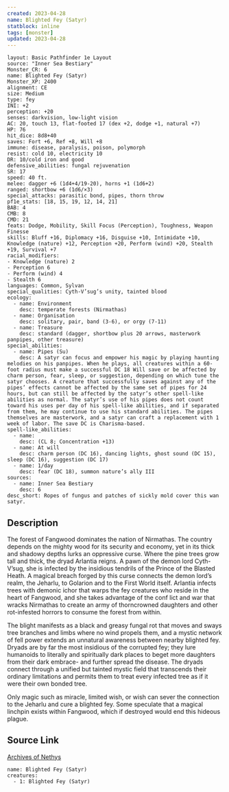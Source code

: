 ```yaml
---
created: 2023-04-28
name: Blighted Fey (Satyr)
statblock: inline
tags: [monster]
updated: 2023-04-28
---
```

```statblock
layout: Basic Pathfinder 1e Layout
source: "Inner Sea Bestiary"
Monster_CR: 6
name: Blighted Fey (Satyr)
Monster_XP: 2400
alignment: CE
size: Medium
type: fey
INI: +2
perception: +20
senses: darkvision, low-light vision
AC: 20, touch 13, flat-footed 17 (dex +2, dodge +1, natural +7)
HP: 76
hit_dice: 8d8+40
saves: Fort +6, Ref +8, Will +8
immune: disease, paralysis, poison, polymorph
resist: cold 10, electricity 10
DR: 10/cold iron and good
defensive_abilities: fungal rejuvenation
SR: 17
speed: 40 ft.
melee: dagger +6 (1d4+4/19-20), horns +1 (1d6+2)
ranged: shortbow +6 (1d6/×3)
special_attacks: parasitic bond, pipes, thorn throw
pf1e_stats: [18, 15, 19, 12, 14, 21]
BAB: 4
CMB: 8
CMD: 21
feats: Dodge, Mobility, Skill Focus (Perception), Toughness, Weapon Finesse
skills: Bluff +16, Diplomacy +16, Disguise +10, Intimidate +10, Knowledge (nature) +12, Perception +20, Perform (wind) +20, Stealth +19, Survival +7
racial_modifiers:
- Knowledge (nature) 2
- Perception 6
- Perform (wind) 4
- Stealth 6
languages: Common, Sylvan
special_qualities: Cyth-V’sug’s unity, tainted blood
ecology:
  - name: Environment
    desc: temperate forests (Nirmathas)
  - name: Organisation
    desc: solitary, pair, band (3-6), or orgy (7-11)
  - name: Treasure
    desc: standard (dagger, shortbow plus 20 arrows, masterwork panpipes, other treasure)
special_abilities:
  - name: Pipes (Su)
    desc: A satyr can focus and empower his magic by playing haunting melodies on his panpipes. When he plays, all creatures within a 60-foot radius must make a successful DC 18 Will save or be affected by charm person, fear, sleep, or suggestion, depending on which tune the satyr chooses. A creature that successfully saves against any of the pipes’ effects cannot be affected by the same set of pipes for 24 hours, but can still be affected by the satyr’s other spell-like abilities as normal. The satyr’s use of his pipes does not count toward his uses per day of his spell-like abilities, and if separated from them, he may continue to use his standard abilities. The pipes themselves are masterwork, and a satyr can craft a replacement with 1 week of labor. The save DC is Charisma-based.
spell-like_abilities:
  - name:
    desc: (CL 8; Concentration +13)
  - name: At will
    desc: charm person (DC 16), dancing lights, ghost sound (DC 15), sleep (DC 16), suggestion (DC 17)
  - name: 1/day
    desc: fear (DC 18), summon nature’s ally III
sources:
  - name: Inner Sea Bestiary
    desc: 6
desc_short: Ropes of fungus and patches of sickly mold cover this wan satyr.
```
## Description
The forest of Fangwood dominates the nation of Nirmathas. The country depends on the mighty wood for its security and economy, yet in its thick and shadowy depths lurks an oppressive curse. Where the pine trees grow tall and thick, the dryad Arlantia reigns. A pawn of the demon lord Cyth-V’sug, she is infected by the insidious tendrils of the Prince of the Blasted Heath. A magical breach forged by this curse connects the demon lord’s realm, the Jeharlu, to Golarion and to the First World itself. Arlantia infects trees with demonic ichor that warps the fey creatures who reside in the heart of Fangwood, and she takes advantage of the conf lict and war that wracks Nirmathas to create an army of thorncrowned daughters and other rot-infested horrors to consume the forest from within.

The blight manifests as a black and greasy fungal rot that moves and sways tree branches and limbs where no wind propels them, and a mystic network of fell power extends an unnatural awareness between nearby blighted fey. Dryads are by far the most insidious of the corrupted fey; they lure humanoids to literally and spiritually dark places to beget more daughters from their dark embrace- and further spread the disease. The dryads connect through a unified but tainted mystic field that transcends their ordinary limitations and permits them to treat every infected tree as if it were their own bonded tree.

Only magic such as miracle, limited wish, or wish can sever the connection to the Jeharlu and cure a blighted fey. Some speculate that a magical linchpin exists within Fangwood, which if destroyed would end this hideous plague.
## Source Link
[Archives of Nethys](https://aonprd.com/MonsterDisplay.aspx?ItemName=Blighted%20Fey%20(Satyr))
```encounter-table
name: Blighted Fey (Satyr)
creatures:
  - 1: Blighted Fey (Satyr)
```
